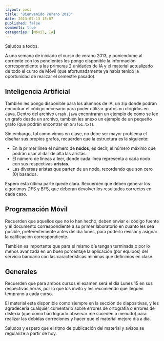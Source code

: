 ```yaml
---
layout: post
title: "Bienvenido Verano 2013"
date: 2013-07-13 15:07
published: false
comments: true
categories: [Móvil, IA]
---
```


Saludos a todos.

A una semana de iniciado el curso de verano 2013, y poniendome al corriente con los pendientes les pongo disponible la información correspondiente a las primeras 2 unidades de IA y el material actualizado de todo el curso de Móvil (que afortunadamente ya había tenido la oportunidad de realizar el semestre pasado).

<!-- more -->

## Inteligencia Artificial

También les pongo disponible para los alumnos de IA, un zip donde podran encontrar el código necesario para poder utilizar grafos no dirigidos en Java. Dentro del archivo `Graph.java` encontraran un ejemplo de como se lee un grafo desde un archivo, también les anexo un ejemplo de un pequeño grafo (que podrán encontrar en `Grafo1.txt`).

Sin embargo, tal como vimos en clase, no debe ser mayor problema el diseñar sus propios grafos, recuerden que la estructura es la siguiente:

- En la primer línea el número de __nodos__, es decir, el número máximo que podrán usar al dar de alta las aristas.
- El número de líneas a leer, donde cada línea representa a cada nodo con sus respectivas __aristas__.
- Las diversas aristas que parten de un nodo, recordando que son cero (0) basados.

Espero esta última parte quede clara. Recuerden que deben generar los algoritmos DFS y BFS, que deberan devolver los resultados correctos en cada caso.

## Programación Móvil

Recuerden que aquellos que no lo han hecho, deben enviar el código fuente y el documento correspondiente a su primer laboratorio en cuanto les sea posible, preferentemente antes del día lunes, para poderlo revisar y asignar la calificación correspondiente.

También es importante que para el mismo día tengan terminada o por lo menos avanzada en un buen porcentaje la aplicación (por equipos) del servicio bancario con las características mínimas que definimos en clase.

## Generales

Recuerden que para ambos cursos el examen será el día Lunes 15 en sus respectivas horas, por lo que los invito y les recomiendo que lleguen temprano a cada curso.

El material esta disponible como siempre en la sección de diapositivas, y les agradecería cualquier comentario sobre errores de ortografía o errores de dislexia (que como han logrado observar me suceden a menudo) para realizar las debidas correciones y hacer que el material mejore día a día.

Saludos y espero que el ritmo de publicación del material y avisos se regularize a partir de hoy.